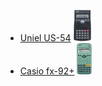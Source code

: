 - [Uniel US-54](/calculators/Uniel_US-54/page.md) <img src="/calculators/Uniel_US-54/render.jpg" height="50">
- [Casio fx-92+](/calculators/Casio_fx-92+/page.md) <img src="/calculators/Casio_fx-92+/render.jpg" height="50">

